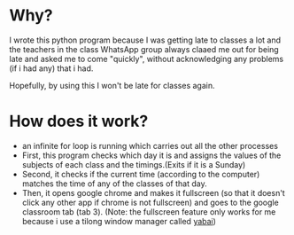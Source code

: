 # Why?

I wrote this python program because I was getting late to classes a lot and the teachers in the class WhatsApp group always claaed me out for being late and asked me to come "quickly", without acknowledging any problems (if i had any) that i had. 

Hopefully, by using this I won't be late for classes again. 

# How does it work?

- an infinite for loop is running which carries out all the other processes
- First, this program checks which day it is and assigns the values of the subjects of each class and the timings.(Exits if it is a Sunday)
- Second, it checks if the current time (according to the computer) matches the time of any of the classes of that day. 
- Then, it opens google chrome and makes it fullscreen (so that it doesn't click any other app if chrome is not fullscreen) and goes to the google classroom tab (tab 3). (Note: the fullscreen feature only works for me because i use a tilong window manager called [yabai](https://github.com/koekeishiya/yabai))
